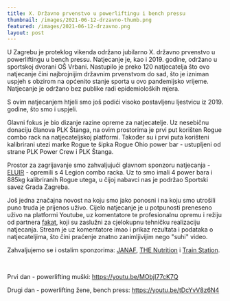 ```yaml
---
title: X. Državno prvenstvo u powerliftingu i bench pressu
thumbnail: /images/2021-06-12-drzavno-thumb.png
featured: /images/2021-06-12-drzavno.png
layout: post
---
```


U Zagrebu je proteklog vikenda održano jubilarno X. državno prvenstvo u powerliftingu u bench pressu. Natjecanje je, kao i 2019. godine, održano u sportskoj dvorani OŠ Vrbani. Nastupilo je preko 120 natjecatelja što ovo natjecanje čini najbrojnijim državnim prvenstvom do sad, što je izniman uspjeh s obzirom na općenito stanje sporta u ovo pandemijsko vrijeme. Natjecanje je održano bez publike radi epidemioloških mjera.

S ovim natjecanjem htjeli smo još podići visoko postavljenu ljestvicu iz 2019. godine, što smo i uspjeli.

Glavni fokus je bio dizanje razine opreme za natjecatelje. Uz nesebičnu donaciju članova PLK Štanga, na ovim prostorima je prvi put korišten Rogue combo rack na natjecateljskoj platformi. Također su i prvi puta korišteni kalibrirani utezi marke Rogue te šipka Rogue Ohio power bar - ustupljeni od strane PLK Power Crew i PLK Štanga.

Prostor za zagrijavanje smo zahvaljujući glavnom sponzoru natjecanja - <a href="https://www.eluir.hr" target="_blank">ELUIR</a> - opremili s 4 Legion combo racka. Uz to smo imali 4 power bara i 885kg kalibriranih Rogue utega, u čijoj nabavci nas je podržao Sportski savez Grada Zagreba.

Još jedna značajna novost na koju smo jako ponosni i na koju smo utrošili puno truda je prijenos uživo. Cijelo natjecanje je u potpunosti preneseno uživo na platformi Youtube, uz komentatore te profesionalnu opremu i režiju od partnera <a href="https://www.fakat.eu" target="_blank">fakat</a>, koji su zaslužni za cjelokupnu tehničku realizaciju natjecanja. Stream je uz komentatore imao i prikaz rezultata i podataka o natjecateljima, što čini praćenje znatno zanimljivijim nego "suhi" video.

Zahvaljujemo se i ostalim sponzorima: <a href="https://janaf.hr" target="_blank">JANAF</a>, <a href="https://www.the-nutrition.com/domov/sl/hr" target="_blank">THE Nutrition</a> i <a href="https://trainstation.com.hr" target="_blank">Train Station</a>.

<span class="image featured"><img src="{{ site.baseurl }}/images/2021-09-20-drzavno-1.jpg" alt="" /></span>
<span class="image featured"><img src="{{ site.baseurl }}/images/2021-09-20-drzavno-2.jpg" alt="" /></span>

Prvi dan - powerlifting muški:
https://youtu.be/MObjI77cK7Q

Drugi dan - powerlifting žene, bench press:
https://youtu.be/tDcYvV8z6N4